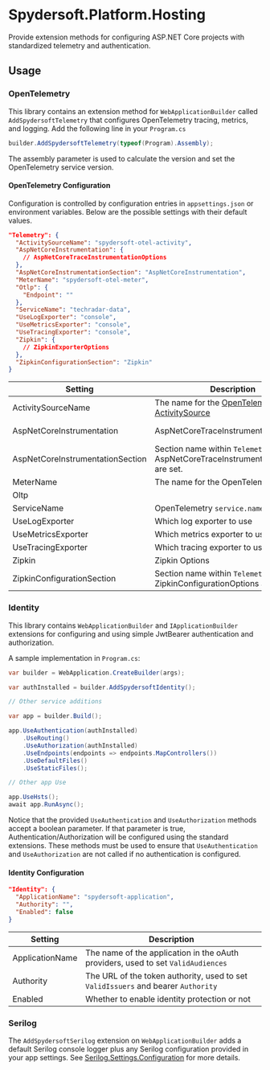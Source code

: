 # Spydersoft.Platform.Hosting

Provide extension methods for configuring ASP.NET Core projects with standardized telemetry and authentication.

## Usage

### OpenTelemetry

This library contains an extension method for `WebApplicationBuilder` called `AddSpydersoftTelemetry` that configures OpenTelemetry tracing, metrics, and logging. Add the following line in your `Program.cs`

```csharp
builder.AddSpydersoftTelemetry(typeof(Program).Assembly);
```

The assembly parameter is used to calculate the version and set the OpenTelemetry service version.

#### OpenTelemetry Configuration

Configuration is controlled by configuration entries in `appsettings.json` or environment variables.  Below are the possible settings with their default values.

```json
"Telemetry": {
  "ActivitySourceName": "spydersoft-otel-activity",
  "AspNetCoreInstrumentation": {
    // AspNetCoreTraceInstrumentationOptions
  },
  "AspNetCoreInstrumentationSection": "AspNetCoreInstrumentation",
  "MeterName": "spydersoft-otel-meter",
  "Otlp": {
    "Endpoint": ""
  },
  "ServiceName": "techradar-data",
  "UseLogExporter": "console",
  "UseMetricsExporter": "console",
  "UseTracingExporter": "console",
  "Zipkin": { 
    // ZipkinExporterOptions  
  },
  "ZipkinConfigurationSection": "Zipkin"
}
```

| Setting                          | Description                                                                          | Possible Values                 |
| -------------------------------- | ------------------------------------------------------------------------------------ | ------------------------------- |
| ActivitySourceName               | The name for the [OpenTelemetry ActivitySource][3]                                   |                                 |
| AspNetCoreInstrumentation        | AspNetCoreTraceInstrumentationOptions                                                | See [AspNetCoreTraceOptions][2] |
| AspNetCoreInstrumentationSection | Section name within `Telemetry` where AspNetCoreTraceInstrumentationOptions are set. |                                 |
| MeterName                        | The name for the OpenTelemetry Meter                                                 |                                 |
| Oltp                             |                                                                                      |                                 |
| ServiceName                      | OpenTelemetry `service.name`                                                         |                                 |
| UseLogExporter                   | Which log exporter to use                                                            | `console`, `oltp`               |
| UseMetricsExporter               | Which metrics exporter to use                                                        | `console`, `oltp`, `prometheus` |
| UseTracingExporter               | Which tracing exporter to use                                                        | `console`, `oltp`, `zipkin`     |
| Zipkin                           | Zipkin Options                                                                       | See [Zipkin Configuration][1]   |
| ZipkinConfigurationSection       | Section name within `Telemetry` where ZipkinConfigurationOptions are set.            |                                 |

### Identity

This library contains `WebApplicationBuilder` and `IApplicationBuilder` extensions for configuring and using simple JwtBearer authentication and authorization.

A sample implementation in `Program.cs`:

```csharp
var builder = WebApplication.CreateBuilder(args);

var authInstalled = builder.AddSpydersoftIdentity();

// Other service additions

var app = builder.Build();

app.UseAuthentication(authInstalled)
    .UseRouting()
    .UseAuthorization(authInstalled)
    .UseEndpoints(endpoints => endpoints.MapControllers())
    .UseDefaultFiles()
    .UseStaticFiles();

// Other app Use

app.UseHsts();
await app.RunAsync();

```

Notice that the provided `UseAuthentication` and `UseAuthorization` methods accept a boolean parameter.  If that parameter is true, Authentication/Authorization will be configured using the standard extensions.  These methods must be used to ensure that `UseAuthentication` and `UseAuthorization` are not called if no authentication is configured.

#### Identity Configuration

```json
"Identity": {
  "ApplicationName": "spydersoft-application",
  "Authority": "",
  "Enabled": false
}
```

| Setting         | Description                                                                       |
| --------------- | --------------------------------------------------------------------------------- |
| ApplicationName | The name of the application in the oAuth providers, used to set `ValidAudiences`  |
| Authority       | The URL of the token authority, used to set `ValidIssuers` and bearer `Authority` |
| Enabled         | Whether to enable identity protection or not                                      |

### Serilog

The `AddSpydersoftSerilog` extension on `WebApplicationBuilder` adds a default Serilog console logger plus any Serilog configuration provided in your app settings.  See [Serilog.Settings.Configuration][4] for more details.


[1]: https://github.com/open-telemetry/opentelemetry-dotnet/blob/main/src/OpenTelemetry.Exporter.Zipkin/README.md "Zipkin Configuration"
[2]: https://github.com/open-telemetry/opentelemetry-dotnet-contrib/tree/main/src/OpenTelemetry.Instrumentation.AspNetCore "AspNetCoreTraceOptions"
[3]: https://opentelemetry.io/docs/languages/net/instrumentation/#setting-up-an-activitysource "OpenTelemetry Activity Source"
[4]: https://github.com/serilog/serilog-settings-configuration "Serilog.Settings.Configuration"